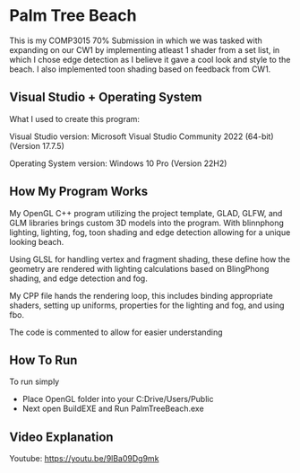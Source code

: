 # Palm Tree Beach
This is my COMP3015 70% Submission in which we was tasked with expanding on our CW1 by implementing atleast 1 shader from a set list, in which I chose edge detection as I believe it gave a cool look and style to the beach. I also implemented toon shading based on feedback from CW1.

## Visual Studio + Operating System
What I used to create this program:

Visual Studio version: Microsoft Visual Studio Community 2022 (64-bit)
(Version 17.7.5)

Operating System version: Windows 10 Pro (Version 22H2)

## How My Program Works
My OpenGL C++ program utilizing the project template, GLAD, GLFW, and GLM libraries brings custom 3D models into the program. With blinnphong lighting, lighting, fog, toon shading and edge detection allowing for a unique looking beach.

Using GLSL for handling vertex and fragment shading, these define how the geometry are rendered with lighting calculations based on BlingPhong shading, and edge detection and fog.

My CPP file hands the rendering loop, this includes binding appropriate shaders, setting up uniforms, properties for the lighting and fog, and using fbo.

The code is commented to allow for easier understanding

## How To Run
To run simply
- Place OpenGL folder into your C:Drive/Users/Public
- Next open BuildEXE and Run PalmTreeBeach.exe

## Video Explanation
Youtube: https://youtu.be/9lBa09Dg9mk
